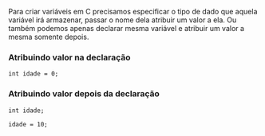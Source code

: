 Para criar variáveis em C precisamos especificar o tipo de dado que aquela variável irá armazenar, passar o nome dela atribuir um valor a ela. Ou também podemos apenas declarar mesma variável e atribuir um valor a mesma somente depois.

### Atribuindo valor na declaração
```
int idade = 0;
```


### Atribuindo valor depois da declaração
```
int idade;

idade = 10;
```
